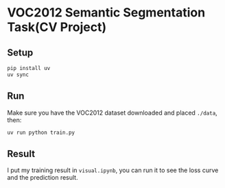 # VOC2012 Semantic Segmentation Task(CV Project)
## Setup
```bash
pip install uv
uv sync
```

## Run

Make sure you have the VOC2012 dataset downloaded and placed `./data`, then:
```bash
uv run python train.py
```

## Result
I put my training result in `visual.ipynb`, you can run it to see the loss curve and the prediction result.
